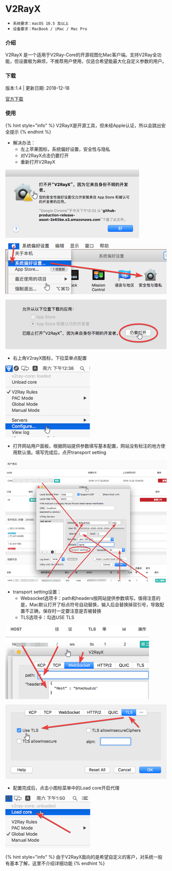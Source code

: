 # V2RayX

* `系统要求：macOS 10.5 及以上`
* `设备要求：MacBook / iMac / Mac Pro`

### 介绍

V2RayX 是一个适用于V2Ray-Core的开源视图化Mac客户端。支持V2Ray全功能，但设置极为麻烦，不推荐用户使用，仅适合希望能最大化自定义参数的用户。

### 下载

版本:1.4 \| 更新日期: 2018-12-18

[官方下载](https://github.com/Cenmrev/V2RayX/releases/download/v1.4.0/V2RayX.app.zip)

### 使用

{% hint style="info" %}
V2RayX是开源工具，但未经Apple认证，所以会跳出安全提示
{% endhint %}

* 解决办法：
  * 左上苹果图标，系统偏好设置，安全性与隐私
  * 对V2RayX点击仍要打开
  * 重新打开V2RayX

![](../../.gitbook/assets/image%20%2851%29.png)

![](../../.gitbook/assets/image%20%2820%29.png)

![](../../.gitbook/assets/image%20%2876%29.png)

* 右上角V2rayX图标，下拉菜单点配置

![](../../.gitbook/assets/image%20%2852%29.png)

* 打开网站用户面板，根据网站提供参数填写基本配置，网站没有标注的地方使用默认值。填写完成后，点开transport setting

![](../../.gitbook/assets/image%20%2827%29.png)

* transport setting设置：
  * Websocket选项卡：path和headers按网站提供参数填写。值得注意的是，Mac默认打开了标点符号自动替换，输入后会替换掉双引号，导致配置不正确，保存时一定要注意是否被替换
  * TLS选项卡：勾选USE TLS

![](../../.gitbook/assets/image%20%284%29.png)

![](../../.gitbook/assets/image%20%2831%29.png)

* 配置完成后，点击小图标菜单中的Load core开启代理

![](../../.gitbook/assets/image%20%2870%29.png)

{% hint style="info" %}
由于V2RayX面向的是希望自定义的客户，对系统一般有基本了解，这里不介绍详细功能
{% endhint %}


